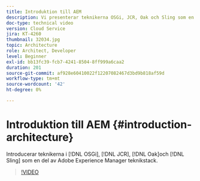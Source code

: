 ```yaml
---
title: Introduktion till AEM
description: Vi presenterar teknikerna OSGi, JCR, Oak och Sling som en del av Adobe Experience Manager teknikstack.
doc-type: technical video
version: Cloud Service
jira: KT-4260
thumbnail: 32034.jpg
topic: Architecture
role: Architect, Developer
level: Beginner
exl-id: bb13fc39-fcb7-4241-8504-8ff999a6caa2
duration: 201
source-git-commit: af928e60410022f12207082467d3bd9b818af59d
workflow-type: tm+mt
source-wordcount: '42'
ht-degree: 0%

---
```


# Introduktion till AEM {#introduction-architecture}

Introducerar teknikerna i [!DNL OSGi], [!DNL JCR], [!DNL Oak]och [!DNL Sling] som en del av Adobe Experience Manager teknikstack.

>[!VIDEO](https://video.tv.adobe.com/v/32034?quality=12&learn=on)
